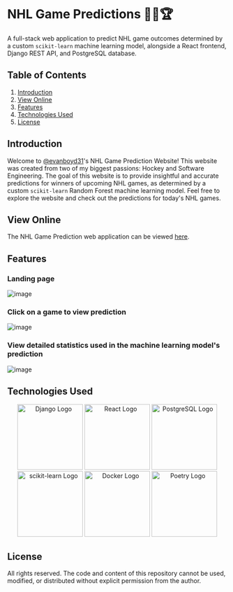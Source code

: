 # NHL Game Predictions 🏒🥅🏆

A full-stack web application to predict NHL game outcomes determined by a custom `scikit-learn` machine learning model, alongside a React frontend, Django REST API, and PostgreSQL database.

## Table of Contents
1. [Introduction](#introduction)
2. [View Online](#view-online)
3. [Features](#features)
4. [Technologies Used](#technologies-used)
5. [License](#license)

## Introduction

Welcome to [@evanboyd31](https://github.com/evanboyd31)'s NHL Game Prediction Website! This website was created from two of my biggest passions: Hockey and Software Engineering. The goal of this website is to provide insightful and accurate predictions for winners of upcoming NHL games, as determined by a custom `scikit-learn` Random Forest machine learning model. Feel free to explore the website and check out the predictions for today's NHL games.

## View Online

The NHL Game Prediction web application can be viewed [here](https://nhl-game-predictor.onrender.com/).

## Features

### Landing page
![image](https://github.com/user-attachments/assets/2016a170-f1a6-4847-ab16-fadc325e6e13)

### Click on a game to view prediction
![image](https://github.com/user-attachments/assets/fe5552d7-f021-4e5a-8093-7b6c3e60c900)


### View detailed statistics used in the machine learning model's prediction
![image](https://github.com/user-attachments/assets/21adbe80-03f0-4595-9c79-086a7867cf16)


## Technologies Used

<p align="center"> <img src="https://cdn.jsdelivr.net/gh/devicons/devicon/icons/django/django-plain.svg" alt="Django Logo" width="150" height="150"/> <img src="https://cdn.jsdelivr.net/gh/devicons/devicon/icons/react/react-original.svg" alt="React Logo" width="150" height="150"/> <img src="https://cdn.jsdelivr.net/gh/devicons/devicon/icons/postgresql/postgresql-original.svg" alt="PostgreSQL Logo" width="150" height="150"/> <img src="https://upload.wikimedia.org/wikipedia/commons/0/05/Scikit_learn_logo_small.svg" alt="scikit-learn Logo" width="150" height="150"/> <img src="https://cdn.jsdelivr.net/gh/devicons/devicon/icons/docker/docker-original.svg" alt="Docker Logo" width="150" height="150"/> <img src="https://cdn.jsdelivr.net/gh/devicons/devicon/icons/poetry/poetry-original.svg" alt="Poetry Logo" width="150" height="150"/> </p>

## License 

All rights reserved. The code and content of this repository cannot be used, modified, or distributed without explicit permission from the author.
